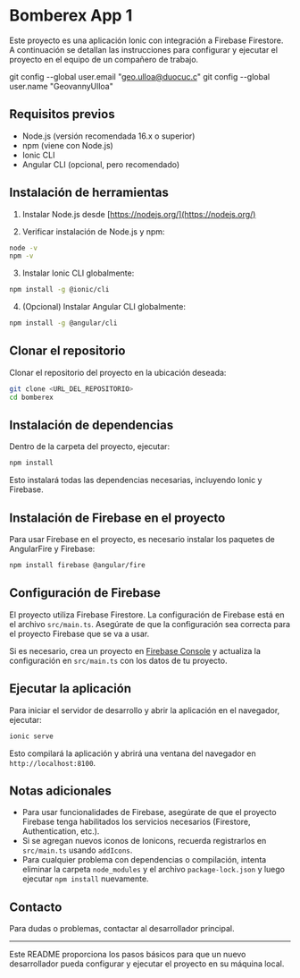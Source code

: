 # Bomberex App 1

Este proyecto es una aplicación Ionic con integración a Firebase Firestore. A continuación se detallan las instrucciones para configurar y ejecutar el proyecto en el equipo de un compañero de trabajo.

git config --global user.email "geo.ulloa@duocuc.c"
  git config --global user.name "GeovannyUlloa"

## Requisitos previos

- Node.js (versión recomendada 16.x o superior)
- npm (viene con Node.js)
- Ionic CLI
- Angular CLI (opcional, pero recomendado)

## Instalación de herramientas

1. Instalar Node.js desde [https://nodejs.org/](https://nodejs.org/)

2. Verificar instalación de Node.js y npm:

```bash
node -v
npm -v
```

3. Instalar Ionic CLI globalmente:

```bash
npm install -g @ionic/cli
```

4. (Opcional) Instalar Angular CLI globalmente:

```bash
npm install -g @angular/cli
```

## Clonar el repositorio

Clonar el repositorio del proyecto en la ubicación deseada:

```bash
git clone <URL_DEL_REPOSITORIO>
cd bomberex
```

## Instalación de dependencias

Dentro de la carpeta del proyecto, ejecutar:

```bash
npm install
```

Esto instalará todas las dependencias necesarias, incluyendo Ionic y Firebase.

## Instalación de Firebase en el proyecto

Para usar Firebase en el proyecto, es necesario instalar los paquetes de AngularFire y Firebase:

```bash
npm install firebase @angular/fire
```

## Configuración de Firebase

El proyecto utiliza Firebase Firestore. La configuración de Firebase está en el archivo `src/main.ts`. Asegúrate de que la configuración sea correcta para el proyecto Firebase que se va a usar.

Si es necesario, crea un proyecto en [Firebase Console](https://console.firebase.google.com/) y actualiza la configuración en `src/main.ts` con los datos de tu proyecto.

## Ejecutar la aplicación

Para iniciar el servidor de desarrollo y abrir la aplicación en el navegador, ejecutar:

```bash
ionic serve
```

Esto compilará la aplicación y abrirá una ventana del navegador en `http://localhost:8100`.

## Notas adicionales

- Para usar funcionalidades de Firebase, asegúrate de que el proyecto Firebase tenga habilitados los servicios necesarios (Firestore, Authentication, etc.).
- Si se agregan nuevos iconos de Ionicons, recuerda registrarlos en `src/main.ts` usando `addIcons`.
- Para cualquier problema con dependencias o compilación, intenta eliminar la carpeta `node_modules` y el archivo `package-lock.json` y luego ejecutar `npm install` nuevamente.

## Contacto

Para dudas o problemas, contactar al desarrollador principal.

---

Este README proporciona los pasos básicos para que un nuevo desarrollador pueda configurar y ejecutar el proyecto en su máquina local.
